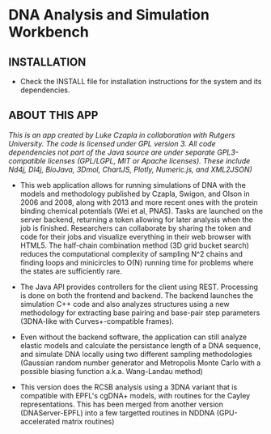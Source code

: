 DNA Analysis and Simulation Workbench
==============

INSTALLATION
--------------

 - Check the INSTALL file for installation instructions for the system and its dependencies.


ABOUT THIS APP
--------------

*This is an app created by Luke Czapla in collaboration with Rutgers University.  The code is licensed under GPL version 3.  All code dependencies not part of the Java source are under separate GPL3-compatible licenses (GPL/LGPL, MIT or Apache licenses).  These include Nd4j, Dl4j, BioJava, 3Dmol, ChartJS, Plotly, Numeric.js, and XML2JSON)*

 - This web application allows for running simulations of DNA with the models and methodology published by Czapla, Swigon, and Olson in 2006 and 2008, along with 2013 and more recent ones with the protein binding chemical potentials (Wei et al, PNAS).  Tasks are launched on the server backend, returning a token allowing for later analysis when the job is finished.  Researchers can collaborate by sharing the token and code for their jobs and visualize everything in their web browser with HTML5.  The half-chain combination method (3D grid bucket search) reduces the computational complexity of sampling N^2 chains and finding loops and minicircles to O(N) running time for problems where the states are sufficiently rare.

 - The Java API provides controllers for the client using REST.  Processing is done on both the frontend and backend.  The backend launches the simulation C++ code and also analyzes structures using a new methodology for extracting base pairing and base-pair step parameters (3DNA-like with Curves+-compatible frames).

 - Even without the backend software, the application can still analyze elastic models and calculate the persistance length of a DNA sequence, and simulate DNA locally using two different sampling methodologies (Gaussian random number generator and Metropolis Monte Carlo with a possible biasing function a.k.a. Wang-Landau method)

 - This version does the RCSB analysis using a 3DNA variant that is compatible with EPFL's cgDNA+ models, with routines for the Cayley representations.  This has been merged from another version (DNAServer-EPFL) into a few targetted routines in NDDNA (GPU-accelerated matrix routines)
